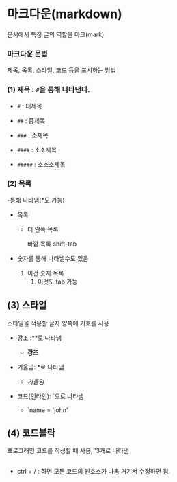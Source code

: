 # 마크다운(markdown)

문서에서 특정 글의 역할을 마크(mark)



### 마크다운 문법

제목, 목록, 스타일, 코드 등을 표시하는 방법

### (1) 제목 : `#`을 통해 나타낸다.

- `#` : 대제목

- `##` : 중제목

- `###` : 소제목

- `####` : 소소제목

- `#####` : 소소소제목

  

### (2) 목록

-통해 나타냄(*도 가능)

- 목록

   - 더 안쪽 목록

     바깥 목록 shift-tab

- 숫자를 통해 나타낼수도 있음
  1. 이건 숫자 목록
     1. 이것도 tab 가능

## (3) 스타일

스타일을 적용할 글자 양쪽에 기호를 사용

- 강조 :**로 나타냄
  - **강조**

- 기울임: *로 나타냄
  	- *기울임*

- 코드(인라인): `으로 나타냄
  - `name = 'john'

## (4) 코드블락

프로그래밍 코드를 작성할 때 사용, '3개로 나타냄

```python

```



- ctrl + / : 하면 모든 코드의 원소스가 나옴 거기서 수정하면 됨.


